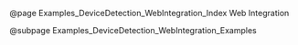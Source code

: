 @page Examples_DeviceDetection_WebIntegration_Index Web Integration

@subpage Examples_DeviceDetection_WebIntegration_Examples